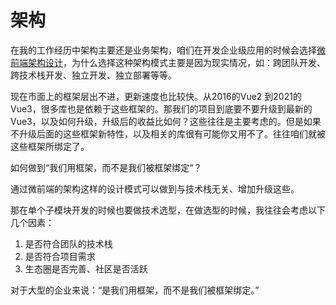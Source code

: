 # 架构

在我的工作经历中架构主要还是业务架构，咱们在开发企业级应用的时候会选择[微前端架构设计](./微前端/README.md)，为什么选择这种架构模式主要是因为现实情况，如：跨团队开发、跨技术栈开发、独立开发、独立部署等等。

现在市面上的框架层出不进，更新速度也比较快。从2016的Vue2 到2021的Vue3，很多库也是依赖于这些框架的。那我们的项目到底要不要升级到最新的Vue3，以及如何升级，升级后的收益比如何？这些往往是主要考虑的。但是如果不升级后面的这些框架新特性，以及相关的库很有可能你又用不了。往往咱们就被这些框架所绑定了。

如何做到“我们用框架，而不是我们被框架绑定“？

通过微前端的架构这样的设计模式可以做到与技术栈无关、增加升级这些。

那在单个子模块开发的时候也要做技术选型，在做选型的时候，我往往会考虑以下几个因素：

1. 是否符合团队的技术栈
2. 是否符合项目需求
3. 生态圈是否完善、社区是否活跃

对于大型的企业来说：“是我们用框架，而不是我们被框架绑定。”